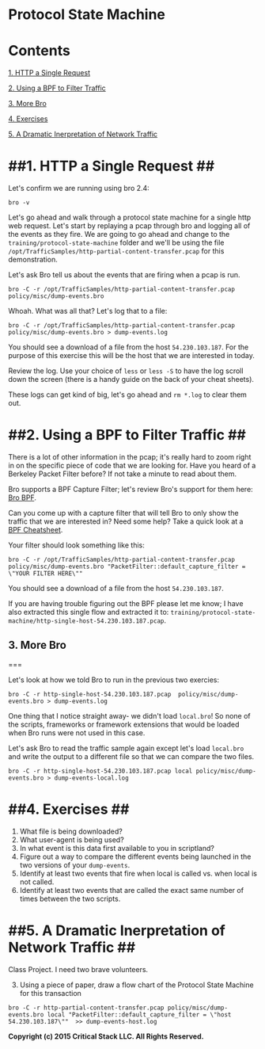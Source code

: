 
Protocol State Machine
===

Contents
=====

[1. HTTP a Single Request](#http)

[2. Using a BPF to Filter Traffic](#bpf)

[3. More Bro](#morecowbell)

[4. Exercises](#stretch)

[5. A Dramatic Inerpretation of Network Traffic](#thetheater)

<a name="http"></a>
##1. HTTP a Single Request ##
===


Let's confirm we are running using bro 2.4:

```bro -v```


Let's go ahead and walk through a protocol state machine for a single http web request.  Let's start by replaying a pcap through bro and logging all of the events as they fire.  We are going to go ahead and change to the  ```training/protocol-state-machine``` folder and we'll be using the file ```/opt/TrafficSamples/http-partial-content-transfer.pcap``` for this demonstration.


Let's ask Bro tell us about the events that are firing when a pcap is run.

```bro -C -r /opt/TrafficSamples/http-partial-content-transfer.pcap  policy/misc/dump-events.bro```

Whoah.  What was all that?  Let's log that to a file:

```bro -C -r /opt/TrafficSamples/http-partial-content-transfer.pcap  policy/misc/dump-events.bro > dump-events.log```

You should see a download of a file from the host ```54.230.103.187```.  For the purpose of this exercise this will be the host that we are interested in today.

Review the log.  Use your choice of ```less``` or ```less -S``` to have the log scroll down the screen (there is a handy guide on the back of your cheat sheets). 

These logs can get kind of big, let's go ahead and ```rm *.log``` to clear them out.

<a name="bpf"></a>
##2. Using a BPF to Filter Traffic ##
==

There is a lot of other information in the pcap; it's really hard to zoom right in on the specific piece of code that we are looking for.  Have you heard of a Berkeley Packet Filter before?  If not take a minute to read about them.

Bro supports a BPF Capture Filter; let's review Bro's support for them here: [Bro BPF](https://www.bro.org/sphinx/scripts/base/frameworks/packet-filter/main.bro.html?highlight=default_capture_filter#id-PacketFilter::default_capture_filter).

Can you come up with a capture filter that will tell Bro to only show the traffic that we are interested in?  Need some help?  Take a quick look at a [BPF Cheatsheet](http://biot.com/capstats/bpf.html).

Your filter should look something like this:

```bro -C -r /opt/TrafficSamples/http-partial-content-transfer.pcap policy/misc/dump-events.bro "PacketFilter::default_capture_filter = \"YOUR FILTER HERE\""```


You should see a download of a file from the host ```54.230.103.187```.

If you are having trouble figuring out the BPF please let me know; I have also extracted this single flow and extracted it to: ```training/protocol-state-machine/http-single-host-54.230.103.187.pcap```.

<a name="morecowbell"></a>
## 3. More Bro ##
===

Let's look at how we told Bro to run in the previous two exercies:

```bro -C -r http-single-host-54.230.103.187.pcap  policy/misc/dump-events.bro > dump-events.log```

One thing that I notice straight away- we didn't load ```local.bro```!  So none of the scripts, frameworks or framework extensions that would be loaded when Bro runs were not used in this case.

Let's ask Bro to read the traffic sample again except let's load ```local.bro``` and write the output to a different file so that we can compare the two files.


```bro -C -r http-single-host-54.230.103.187.pcap local policy/misc/dump-events.bro > dump-events-local.log```

<a name="stretch"></a>
##4. Exercises ##
===

1. What file is being downloaded?
2. What user-agent is being used?  
3. In what event is this data first available to you in scriptland?
4. Figure out a way to compare the different events being launched in the two versions of your ```dump-events```.
5. Identify at least two events that fire when local is called vs. when local is not called.
6. Identify at least two events that are called the exact same number of times between the two scripts.

<a name="thetheater"></a>
##5. A Dramatic Inerpretation of Network Traffic ##
===

Class Project.  I need two brave volunteers.

3. Using a piece of paper, draw a flow chart of the Protocol State Machine for this transaction


```
bro -C -r http-partial-content-transfer.pcap policy/misc/dump-events.bro local "PacketFilter::default_capture_filter = \"host 54.230.103.187\""  >> dump-events-host.log
```


__Copyright (c) 2015 Critical Stack LLC.  All Rights Reserved.__
